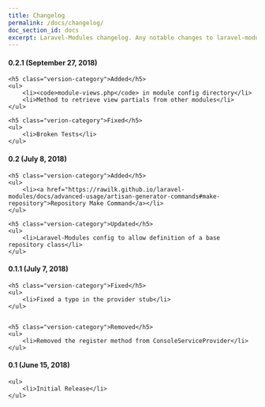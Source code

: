 ```yaml
---
title: Changelog
permalink: /docs/changelog/
doc_section_id: docs
excerpt: Laravel-Modules changelog. Any notable changes to laravel-modules will be listed here.
---
```


<div class="version">
    <h4 class="version-title" id="ver-0.2.1">0.2.1 (September 27, 2018)</h4>
    
    <h5 class="version-category">Added</h5>
    <ul>
        <li><code>module-views.php</code> in module config directory</li>
        <li>Method to retrieve view partials from other modules</li>
    </ul>
    
    <h5 class="verion-category">Fixed</h5>
    <ul>
        <li>Broken Tests</li>
    </ul>
</div>

<div class="version">
    <h4 class="version-title" id="ver-0.2">0.2 (July 8, 2018)</h4>
    
    <h5 class="version-category">Added</h5>
    <ul>
        <li><a href="https://rawilk.github.io/laravel-modules/docs/advanced-usage/artisan-generator-commands#make-repository">Repository Make Command</a></li>
    </ul>
    
    <h5 class="version-category">Updated</h5>
    <ul>
        <li>Laravel-Modules config to allow definition of a base repository class</li>
    </ul>
</div>

<div class="version">
    <h4 class="version-title" id="ver-0.1.1">0.1.1 (July 7, 2018)</h4>
    
    <h5 class="version-category">Fixed</h5>
    <ul>
        <li>Fixed a typo in the provider stub</li>
    </ul>
    
    
    <h5 class="version-category">Removed</h5>
    <ul>
        <li>Removed the register method from ConsoleServiceProvider</li>
    </ul>
</div>

<div class="version">
    <h4 class="version-title" id="ver-0.1">0.1 (June 15, 2018)</h4>
    
    <ul>
        <li>Initial Release</li>
    </ul>
</div>
